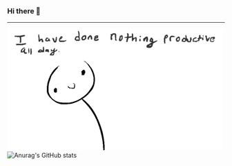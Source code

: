 ### Hi there 👋
------
<!--
**Jonathan-Caillon/Jonathan-Caillon** is a ✨ _special_ ✨ repository because its `README.md` (this file) appears on your GitHub profile.

Here are some ideas to get you started:

- 🔭 I’m currently working on ...
- 🌱 I’m currently learning ...
- 👯 I’m looking to collaborate on ...
- 🤔 I’m looking for help with ...
- 💬 Ask me about ...
- 📫 How to reach me: ...
- 😄 Pronouns: ...
- ⚡ Fun fact: ...
-->
![Cover](https://github.com/Jonathan-Caillon/Jonathan-Caillon/blob/main/img/68747470733a2f2f692e67697068792e636f6d2f5254684e30684f5332474f344d2e676966.gif)  
![Anurag's GitHub stats](https://github-readme-stats.vercel.app/api?username=jonathan-caillon&show_icons=true&theme=radical)
